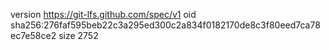 version https://git-lfs.github.com/spec/v1
oid sha256:276faf595beb22c3a295ed300c2a834f0182170de8c3f80eed7ca78ec7e58ce2
size 2752
